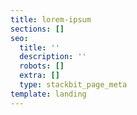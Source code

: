 ```yaml
---
title: lorem-ipsum
sections: []
seo:
  title: ''
  description: ''
  robots: []
  extra: []
  type: stackbit_page_meta
template: landing
---
```


